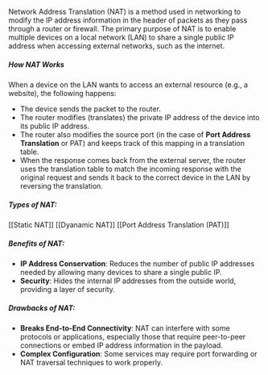 Network Address Translation (NAT) is a method used in networking to modify the IP address information in the header of packets as they pass through a router or firewall. The primary purpose of NAT is to enable multiple devices on a local network (LAN) to share a single public IP address when accessing external networks, such as the internet.

##### How NAT Works
When a device on the LAN wants to access an external resource (e.g., a website), the following happens:
- The device sends the packet to the router.
- The router modifies (translates) the private IP address of the device into its public IP address.
- The router also modifies the source port (in the case of **Port Address Translation** or PAT) and keeps track of this mapping in a translation table.
- When the response comes back from the external server, the router uses the translation table to match the incoming response with the original request and sends it back to the correct device in the LAN by reversing the translation.

##### Types of NAT:
[[Static NAT]]
[[Dyanamic NAT]]
[[Port Address Translation (PAT)]]

##### Benefits of NAT:
- **IP Address Conservation**: Reduces the number of public IP addresses needed by allowing many devices to share a single public IP.
- **Security**: Hides the internal IP addresses from the outside world, providing a layer of security.

##### Drawbacks of NAT:
- **Breaks End-to-End Connectivity**: NAT can interfere with some protocols or applications, especially those that require peer-to-peer connections or embed IP address information in the payload.
- **Complex Configuration**: Some services may require port forwarding or NAT traversal techniques to work properly.